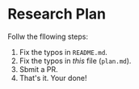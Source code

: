 # Research Plan

Follw the fllowing steps:

1. Fix the typos in `README.md`.
2. Fix the typos in _this_ file (`plan.md`).
3. Sbmit a PR.
4. That's it. Your done!
